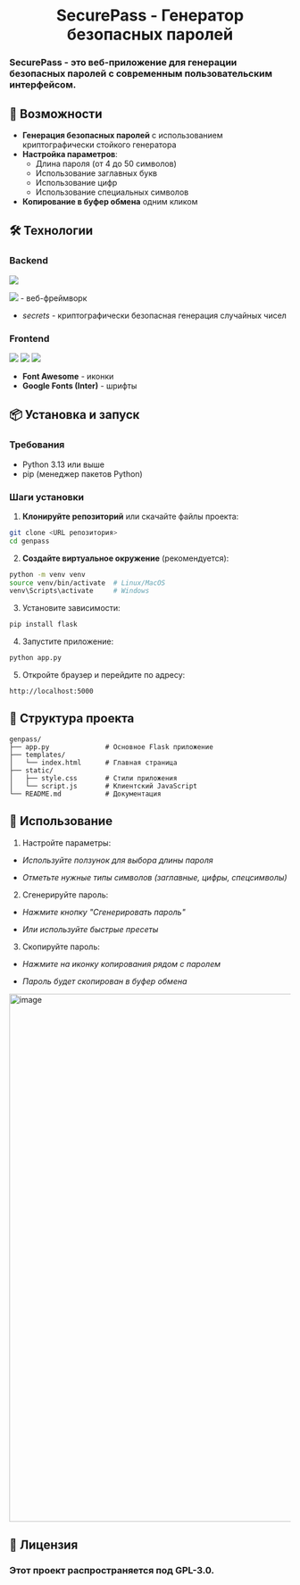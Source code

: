  <h1 align="center">SecurePass - Генератор безопасных паролей</h1>
  
### SecurePass - это веб-приложение для генерации безопасных паролей с современным пользовательским интерфейсом.

## 🚀 Возможности

- **Генерация безопасных паролей** с использованием криптографически стойкого генератора
- **Настройка параметров**:
  - Длина пароля (от 4 до 50 символов)
  - Использование заглавных букв
  - Использование цифр
  - Использование специальных символов
- **Копирование в буфер обмена** одним кликом

## 🛠 Технологии

### Backend
![](https://img.shields.io/badge/python-3.13.x-blue.svg)

![](https://img.shields.io/badge/flask-3.1.2-green.svg) - веб-фреймворк

- *secrets* - криптографически безопасная генерация случайных чисел

### Frontend
![](https://img.shields.io/badge/HTML5-orange.svg)
![](https://img.shields.io/badge/CSS3-blue.svg) 
![](https://img.shields.io/badge/JavaScript-yellow.svg)

- **Font Awesome** - иконки
- **Google Fonts (Inter)** - шрифты

## 📦 Установка и запуск

### Требования
- Python 3.13 или выше
- pip (менеджер пакетов Python)

### Шаги установки

1. **Клонируйте репозиторий** или скачайте файлы проекта:

```bash
git clone <URL репозитория>
cd genpass
```

2. **Создайте виртуальное окружение** (рекомендуется):

```bash
python -m venv venv
source venv/bin/activate  # Linux/MacOS
venv\Scripts\activate     # Windows
```

3. Установите зависимости:

```bash
pip install flask
```

4. Запустите приложение:

```bash
python app.py
```

5. Откройте браузер и перейдите по адресу:

```text
http://localhost:5000
```

## 📁 Структура проекта

```text
genpass/
├── app.py              # Основное Flask приложение
├── templates/
│   └── index.html      # Главная страница
├── static/
│   ├── style.css       # Стили приложения
│   └── script.js       # Клиентский JavaScript
└── README.md           # Документация
```

## 🔧 Использование

1. Настройте параметры:

  - *Используйте ползунок для выбора длины пароля*

  - *Отметьте нужные типы символов (заглавные, цифры, спецсимволы)*

2. Сгенерируйте пароль:

  - *Нажмите кнопку "Сгенерировать пароль"*

  - *Или используйте быстрые пресеты*

3. Скопируйте пароль:

  - *Нажмите на иконку копирования рядом с паролем*

  - *Пароль будет скопирован в буфер обмена*

<img width="1918" height="946" alt="image" src="https://github.com/user-attachments/assets/03252c92-893e-4708-84e5-2e1647b6c5a2" />


## 📝 Лицензия

### Этот проект распространяется под GPL-3.0.
